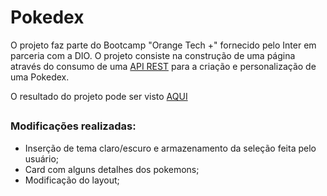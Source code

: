 # Pokedex

O projeto faz parte do Bootcamp "Orange Tech +" fornecido pelo Inter em parceria com a DIO. O projeto consiste na construção de uma página através do consumo de uma [API REST](https://pokeapi.co/) para a criação e personalização de uma Pokedex.

O resultado do projeto pode ser visto [AQUI](https://camilafbc.github.io/js-developer-pokedex/index.html)

##

### Modificações realizadas:

* Inserção de tema claro/escuro e armazenamento da seleção feita pelo usuário;
* Card com alguns detalhes dos pokemons;
* Modificação do layout;
